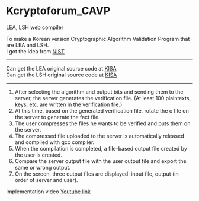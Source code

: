 # Kcryptoforum_CAVP
LEA, LSH web compiler

To make a Korean version Cryptographic Algorithm Validation Program that are LEA and LSH. <br>
I got the idea from <a href="https://csrc.nist.gov/Projects/Cryptographic-Algorithm-Validation-Program" target="_blank">NIST</a> <br>

<hr>

Can get the LEA original source code at <a href="https://seed.kisa.or.kr/iwt/ko/bbs/EgovReferenceDetail.do?bbsId=BBSMSTR_000000000002&nttId=88" target="_blank">KISA</a> <br>
Can get the LSH original source code at <a href="https://seed.kisa.or.kr/iwt/ko/bbs/EgovReferenceDetail.do?bbsId=BBSMSTR_000000000002&nttId=90" target="_blank">KISA</a> <br>

<hr>

1) After selecting the algorithm and output bits and sending them to the server, the server generates the verification file. (At least 100 plaintexts, keys, etc. are written in the verification file.) <br>
2) At this time, based on the generated verification file, rotate the c file on the server to generate the fact file.<br>
3) The user compresses the files he wants to be verified and puts them on the server.<br>
4) The compressed file uploaded to the server is automatically released and compiled with gcc compiler.<br>
5) When the compilation is completed, a file-based output file created by the user is created. <br>
6) Compare the server output file with the user output file and export the same or wrong output. <br>
7) On the screen, three output files are displayed: input file, output (in order of server and user).<br>

Implementation video <a href="https://youtu.be/jB22zyQ-UM0" target="_blank">Youtube link</a>
